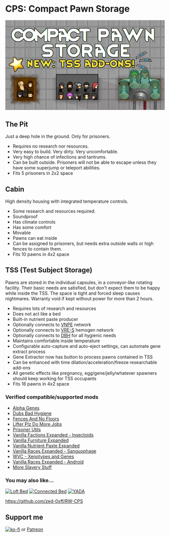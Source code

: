 # CPS: Compact Pawn Storage
[![CPS: Compact Pawn Storage](About/Preview.png)](https://steamcommunity.com/sharedfiles/filedetails/?id=2974541112)

## The Pit
Just a deep hole in the ground. Only for prisoners.

- Requires no research nor resources.
- Very easy to build. Very dirty. Very uncomfortable.
- Very high chance of infections and tantrums.
- Can be built outside. Prisoners will not be able to escape unless they have some superjump or teleport abilities.
- Fits 5 prisoners in 2x2 space

## Cabin
High density housing with integrated temperature controls.

- Some research and resources required.
- Soundproof
- Has climate controls
- Has some comfort
- Movable
- Pawns can eat inside
- Can be assigned to prisoners, but needs extra outside walls or high fences to contain them.
- Fits 10 pawns in 4x2 space

## TSS (Test Subject Storage)
Pawns are stored in the individual capsules, in a conveyor-like rotating facility.
Their basic needs are satisfied, but don't expect them to be happy while inside the TSS.
The space is tight and forced sleep causes nightmares.
Warranty void if kept without power for more than 2 hours.

- Requires lots of research and resources
- Does not act like a bed
- Built-in nutrient paste producer
- Optionally connects to [VNPE](https://steamcommunity.com/sharedfiles/filedetails/?id=2920385763) network
- Optionally connects to [VRE-S](https://steamcommunity.com/sharedfiles/filedetails/?id=2963116383) hemogen network
- Optionally connects to [DBH](https://steamcommunity.com/sharedfiles/filedetails/?id=836308268) for all hygienic needs
- Maintains comfortable inside temperature
- Configurable auto-capture and auto-eject settings, can automate gene extract process
- Gene Extractor now has button to process pawns contained in TSS
- Can be enhanced with time dilation/acceleration/freeze researchable add-ons
- All genetic effects like pregnancy, egg/gene/jelly/whatever spawners should keep working for TSS occupants
- Fits 16 pawns in 4x2 space

### Verified compatible/supported mods

- [Alpha Genes](https://steamcommunity.com/sharedfiles/filedetails/?id=2891845502)
- [Dubs Bad Hygiene](https://steamcommunity.com/sharedfiles/filedetails/?id=836308268)
- [Fences And No Floors](https://steamcommunity.com/sharedfiles/filedetails/?id=1567724907)
- [Lifter Plz Do More Jobs](https://steamcommunity.com/sharedfiles/filedetails/?id=2884057958)
- [Prisoner Utils](https://steamcommunity.com/sharedfiles/filedetails/?id=2864410456)
- [Vanilla Factions Expanded - Insectoids](https://steamcommunity.com/sharedfiles/filedetails/?id=2149755445)
- [Vanilla Furniture Expanded](https://steamcommunity.com/sharedfiles/filedetails/?id=1845154007)
- [Vanilla Nutrient Paste Expanded](https://steamcommunity.com/sharedfiles/filedetails/?id=2920385763)
- [Vanilla Races Expanded - Sanguophage](https://steamcommunity.com/sharedfiles/filedetails/?id=2963116383)
- [WVC - Xenotypes and Genes](https://steamcommunity.com/sharedfiles/filedetails/?id=2886992038)
- [Vanilla Races Expanded - Android](https://steamcommunity.com/sharedfiles/filedetails/?id=2975771801)
- [More Slavery Stuff](https://steamcommunity.com/sharedfiles/filedetails/?id=2896845138)

### You may also like...

[![Loft Bed](https://steamuserimages-a.akamaihd.net/ugc/2030602392616950419/CAF6F6AB4C5D99E729AD70C683C0D78169B028BF/?imw=268&imh=151&ima=fit&impolicy=Letterbox)](https://steamcommunity.com/sharedfiles/filedetails/?id=2961708299)
[![Connected Bed](https://steamuserimages-a.akamaihd.net/ugc/2031731300513128421/33F0CC11BA63BE38DEB3FECEB9AB5B15114EE997/?imw=268&imh=151&ima=fit&impolicy=Letterbox)](https://steamcommunity.com/sharedfiles/filedetails/?id=2957904090)
[![YADA](https://steamuserimages-a.akamaihd.net/ugc/2031731300519719867/4E551B5E8A5F51182BD2D8830C7E9E180D0634BC/?imw=268&imh=151&ima=fit&impolicy=Letterbox)](https://steamcommunity.com/sharedfiles/filedetails/?id=2971543841)

https://github.com/zed-0xff/RW-CPS

## Support me

[![ko-fi](https://i.imgur.com/Utx6OIH.png)](https://ko-fi.com/K3K81Z3W5) or [Patreon](https://www.patreon.com/zed_0xff)
